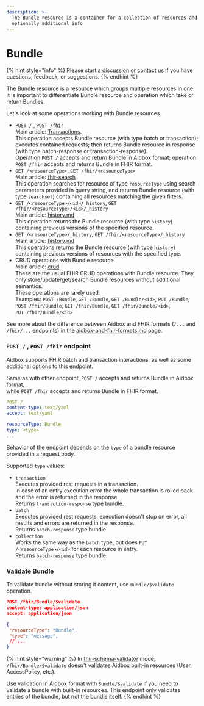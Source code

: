 ```yaml
---
description: >-
  The Bundle resource is a container for a collection of resources and
  optionally additional info
---
```


# Bundle

{% hint style="info" %}
Please start [a discussion](https://github.com/Aidbox/Issues/discussions) or [contact](../../overview/contact-us.md) us if you have questions, feedback, or suggestions.
{% endhint %}

The Bundle resource is a resource which groups multiple resources in one. It is important to differentiate Bundle resource and operation which take or return Bundles.

Let's look at some operations working with Bundle resources.

* `POST /` , `POST /fhir`\
  Main article: [Transactions](../batch-transaction.md).\
  This operation accepts Bundle resource (with type batch or transaction); executes contained requests; then returns Bundle resource in response (with type batch-response or transaction-response).\
  Operation `POST /` accepts and return Bundle in Aidbox format; operation `POST /fhir` accepts and returns Bundle in FHIR format.
* `GET /<resourceType>`, `GET /fhir/<resourceType>`\
  Main article: [fhir-search](fhir-search/ "mention")\
  This operation searches for resource of type `resourceType` using search parameters provided in query string, and returns Bundle resource (with type `searchset`) containing all resources matching the given filters.
* `GET /<resourceType>/<id>/_history`, `GET /fhir/<resourceType>/<id>/_history`\
  Main article: [history.md](history.md "mention")\
  This operation returns the Bundle resource (with type `history`) containing previous versions of the specified resource.
* `GET /<resourceType>/_history`, `GET /fhir/<resourceType>/_history`\
  Main article: [history.md](history.md "mention")\
  This operations returns the Bundle resource (with type `history`) containing previous versions of resources with the specified type.
* CRUD operations with Bundle resource\
  Main article: [crud](crud/ "mention")\
  These are the usual FHIR CRUD operations with Bundle resource. They only store/update/get/search Bundle resources without additional semantics.\
  These operations are rarely used.\
  Examples: `POST /Bundle`, `GET /Bundle`, `GET /Bundle/<id>`, `PUT /Bundle`,\
  `POST /fhir/Bundle`, `GET /fhir/Bundle`, `GET /fhir/Bundle/<id>`,\
  `PUT /fhir/Bundle/<id>`

See more about the difference between Aidbox and FHIR formats (`/...` and `/fhir/...` endpoints) in the [aidbox-and-fhir-formats.md](other/aidbox-and-fhir-formats.md "mention") page.

### `POST /` , `POST /fhir` endpoint

Aidbox supports FHIR batch and transaction interactions, as well as some additional options to this endpoint.

Same as with other endpoint, `POST /` accepts and returns Bundle in Aidbox format,\
while `POST /fhir` accepts and returns Bundle in FHIR format.

```yaml
POST /
content-type: text/yaml
accept: text/yaml

resourceType: Bundle
type: <type>
...
```

Behavior of the endpoint depends on the `type` of a bundle resource provided in a request body.

Supported `type` values:

* `transaction`\
  Executes provided rest requests in a transaction.\
  In case of an entry execution error the whole transaction is rolled back and the error is returned in the response.\
  Returns `transaction-response` type bundle.
* `batch`\
  Executes provided rest requests, execution doesn't stop on error, all results and errors are returned in the response.\
  Returns `batch-response` type bundle.
* `collection`\
  Works the same way as the `batch` type, but does `PUT /<resourceType>/<id>` for each resource in entry.\
  Returns `batch-response` type bundle.

### Validate Bundle

To validate bundle without storing it content, use `Bundle/$validate` operation.

```json
POST /fhir/Bundle/$validate
content-type: application/json
accept: application/json

{
 "resourceType": "Bundle",
 "type": "message",
 // ...
}
```

{% hint style="warning" %}
In [fhir-schema-validator](../../modules/profiling-and-validation/fhir-schema-validator/ "mention") mode, `/fhir/Bundle/$validate`  doesn't validates Aidbox built-in resources (User, AccessPolicy, etc.). &#x20;

Use validation in Aidbox format with `Bundle/$validate` if you need to validate a bundle with built-in resources. This endpoint only validates entries of the bundle, but not the bundle itself.
{% endhint %}
